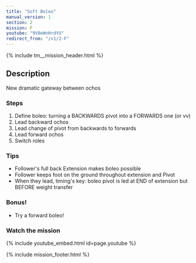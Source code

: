 ```yaml
---
title: "Soft Boleo"
manual_version: 1
section: 2
mission: F
youtube: "9V0eWnHrdYU"
redirect_from: "/v1/2-F"
---
```


{% include tm__mission_header.html %}

## Description

New dramatic gateway between ochos

### Steps

1. Define boleo: turning a BACKWARDS pivot into a FORWARDS one (or vv) 
2. Lead backward ochos 
3. Lead change of pivot from backwards to forwards
4. Lead forward ochos
5. Switch roles

### Tips

* Follower's full back Extension makes boleo possible
* Follower keeps foot on the ground throughout extension and Pivot
* When they lead, timing's key: boleo pivot is led at END of extension but BEFORE weight transfer

### Bonus! 

* Try a forward boleo! 

### Watch the mission

{% include youtube_embed.html id=page.youtube %}

{% include mission_footer.html %}
